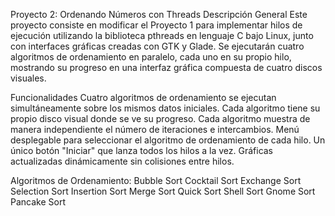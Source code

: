 Proyecto 2: Ordenando Números con Threads
Descripción General
Este proyecto consiste en modificar el Proyecto 1 para implementar hilos de ejecución utilizando la biblioteca pthreads en lenguaje C bajo Linux, junto con interfaces gráficas creadas con GTK y Glade. 
Se ejecutarán cuatro algoritmos de ordenamiento en paralelo, cada uno en su propio hilo, mostrando su progreso en una interfaz gráfica compuesta de cuatro discos visuales.

Funcionalidades
Cuatro algoritmos de ordenamiento se ejecutan simultáneamente sobre los mismos datos iniciales. 
Cada algoritmo tiene su propio disco visual donde se ve su progreso. Cada algoritmo muestra de manera independiente el número de iteraciones e intercambios.
Menú desplegable para seleccionar el algoritmo de ordenamiento de cada hilo. Un único botón "Iniciar" que lanza todos los hilos a la vez.
Gráficas actualizadas dinámicamente sin colisiones entre hilos.

Algoritmos de Ordenamiento:
 Bubble Sort
 Cocktail Sort
 Exchange Sort
 Selection Sort
 Insertion Sort
 Merge Sort
 Quick Sort
 Shell Sort
 Gnome Sort
 Pancake Sort
